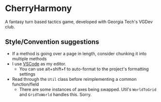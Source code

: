# CherryHarmony
A fantasy turn based tactics game, developed with Georgia Tech's VGDev club.

## Style/Convention suggestions
* If a method is going over a page in length, consider chunking it into multiple methods
* I use [VSCode](https://code.visualstudio.com/docs/other/unity) as my editor.
  * You can use alt+shift+f to auto-format to the project's formatting settings
* Read through the `Util` class before reimplementing a common function/field
  * There are some instances of axes being swapped. Util's `WorldToGrid` and `GridToWorld` handles this. Sorry.
